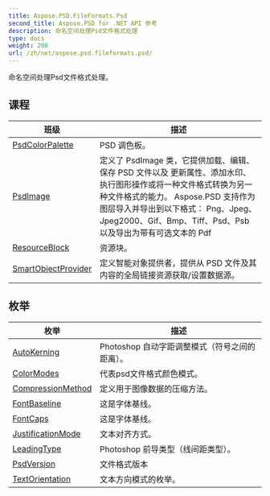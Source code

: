 ```yaml
---
title: Aspose.PSD.FileFormats.Psd
second_title: Aspose.PSD for .NET API 参考
description: 命名空间处理Psd文件格式处理
type: docs
weight: 200
url: /zh/net/aspose.psd.fileformats.psd/
---
```

命名空间处理Psd文件格式处理。

## 课程

| 班级 | 描述 |
| --- | --- |
| [PsdColorPalette](./psdcolorpalette/) | PSD 调色板。 |
| [PsdImage](./psdimage/) | 定义了 PsdImage 类，它提供加载、编辑、保存 PSD 文件以及 更新属性、添加水印、执行图形操作或将一种文件格式转换为另一种文件格式的能力。 Aspose.PSD 支持作为图层导入并导出到以下格式： Png、Jpeg、Jpeg2000、Gif、Bmp、Tiff、Psd、Psb 以及导出为带有可选文本的 Pdf |
| [ResourceBlock](./resourceblock/) | 资源块。 |
| [SmartObjectProvider](./smartobjectprovider/) | 定义智能对象提供者，提供从 PSD 文件及其内容的全局链接资源获取/设置数据源。 |
## 枚举

| 枚举 | 描述 |
| --- | --- |
| [AutoKerning](./autokerning/) | Photoshop 自动字距调整模式（符号之间的距离）。 |
| [ColorModes](./colormodes/) | 代表psd文件格式颜色模式。 |
| [CompressionMethod](./compressionmethod/) | 定义用于图像数据的压缩方法。 |
| [FontBaseline](./fontbaseline/) | 这是字体基线。 |
| [FontCaps](./fontcaps/) | 这是字体基线。 |
| [JustificationMode](./justificationmode/) | 文本对齐方式。 |
| [LeadingType](./leadingtype/) | Photoshop 前导类型（线间距类型）。 |
| [PsdVersion](./psdversion/) | 文件格式版本 |
| [TextOrientation](./textorientation/) | 文本方向模式的枚举。 |


